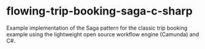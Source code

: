 # flowing-trip-booking-saga-c-sharp
Example implementation of the Saga pattern for the classic trip booking example using the lightweight open source workflow engine (Camunda) and C#.
